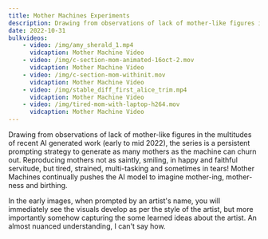 ```yaml
---
title: Mother Machines Experiments
description: Drawing from observations of lack of mother-like figures in the multitudes of AI generated work, the series is a persistent prompting strategy to generate as many mothers as the machine can churn out. Reproducing mothers not as saintly, but tired, strained, multi-tasking and sometimes in tears! Mother Machines continually pushes the AI model to imagine mother-ing, mother-ness and birthing.
date: 2022-10-31
bulkvideos:
    - video: /img/amy_sherald_1.mp4
      vidcaption: Mother Machine Video
    - video: /img/c-section-mom-animated-16oct-2.mov
      vidcaption: Mother Machine Video
    - video: /img/c-section-mom-withinit.mov
      vidcaption: Mother Machine Video
    - video: /img/stable_diff_first_alice_trim.mp4
      vidcaption: Mother Machine Video
    - video: /img/tired-mom-with-laptop-h264.mov
      vidcaption: Mother Machine Video
---
```


Drawing from observations of lack of mother-like figures in the multitudes of recent AI generated work (early to mid 2022), the series is a persistent prompting strategy to generate as many mothers as the machine can churn out. Reproducing mothers not as saintly, smiling, in happy and faithful servitude, but tired, strained, multi-tasking and sometimes in tears! Mother Machines continually pushes the AI model to imagine mother-ing, mother-ness and birthing.

In the early images, when prompted by an artist's name, you will immediately see the visuals develop as per the style of the artist, but more importantly somehow capturing the some learned ideas about the artist. An almost nuanced understanding, I can't say how. 

